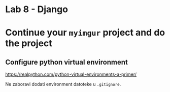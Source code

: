 # Lab 8 - Django

# Continue your `myimgur` project and do the project

## Configure python virtual environment 

https://realpython.com/python-virtual-environments-a-primer/

Ne zaboravi dodati environment datoteke u ` .gitignore `.